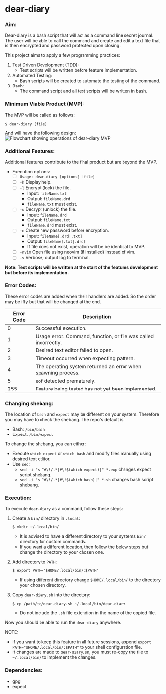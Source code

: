 # dear-diary

### Aim:
Dear-diary is a bash script that will act as a command line secret journal. The user will be able to call the command and create and edit a text file that is then encrypted and password protected
upon closing.

This project aims to apply a few programming practices:
1) Test Driven Development (TDD):
	- Test scripts will be written before feature implementation.
 2) Automated Testing:
	- Bash scripts will be created to automate the testing of the command.
 3) Bash:
	- The command script and all test scripts will be written in bash.

### Minimum Viable Product (MVP):
The MVP will be called as follows:
```
$ dear-diary [file]
```

And will have the following design:
![Flowchart showing operations of dear-diary MVP](https://github.com/user-attachments/assets/f371f4e9-19f4-4f1f-93b7-24706027ecf7)


### Additional Features:
Additional features contribute to the final product but are beyond the MVP.
- Execution options:
	- [ ] `Usage: dear-diary [options] [file]`
	- [ ] `-h` Display help.
	- [ ] `-l` Encrypt (lock) the file.
		- Input: `fileName.txt`
		- Output: `fileName.drd`
		- `fileName.txt` must exist.
	- [ ] `-u` Decrypt (unlock) the file.
		- Input: `fileName.drd`
		- Output: `fileName.txt`
		- `fileName.drd` must exist.
	- [ ] `-n` Create new password before encryption.
		- Input: `fileName[.drd|.txt]`
		- Output: `fileName[.txt|.drd]`
		- If file does not exist, operation will be be identical to MVP.
	- [ ] `-nvim` Open file using neovim (if installed) instead of vim.
	- [ ] `-v` Verbose; output log to terminal.

**Note: Test scripts will be written at the start of the features development but before its implementation.**

### Error Codes:
These error codes are added when their handlers are added. So the order may be iffy but that will be changed at the end.

Error Code | Description
---|---
0|Successful execution.
1|Usage error. Command, function, or file was called incorrectly.
2|Desired text editor failed to open.
3|Timeout occurred when expecting pattern.
4|The operating system returned an error when spawning process.
5|`eof` detected prematurely.
255|Feature being tested has not yet been implemented.

### Changing shebang:
The location of `bash` and `expect` may be different on your system. Therefore you may have to check the shebang. The repo's default is:
- Bash: `/bin/bash`
- Expect: `/bin/expect`

To change the shebang, you can either:
- Execute `which expect` or `which bash` and modify files manually using desired text editor.
- Use `sed`:
    - `sed -i "s|^#\!/.*|#\!$(which expect)|" *.exp` changes expect script shebang.
    - `sed -i "s|^#\!/.*|#\!$(which bash)|" *.sh` changes bash script shebang.

### Execution:
To execute `dear-diary` as a command, follow these steps:
1. Create a `bin/` directory in `.local`:
	```
	$ mkdir ~/.local/bin/
	```
	- It is advised to have a different directory to your systems `bin/` directory for custom commands.
	- If you want a different location, then follow the below steps but change the directory to your chosen one.


2. Add directory to `PATH`:
	```
	$ export PATH="$HOME/.local/bin/:$PATH"
	```
	- If using different directory change `$HOME/.local/bin/` to the directory your chosen directory.


3. Copy `dear-diary.sh` into the directory:
	```
	$ cp /path/to/dear-diary.sh ~/.local/bin/dear-diary
	```
	- Do not include the `.sh` file extendion in the name of the copied file.

Now you should be able to run the `dear-diary` anywhere.

NOTE:
- If you want to keep this feature in all future sessions, append `export PATH="$HOME/.local/bin/:$PATH"` to your shell configuration file.
- If changes are made to `dear-diary.sh`, you must re-copy the file to `~/.local/bin/` to implement the changes.

### Dependencies:
- gpg
- expect
